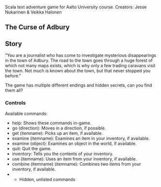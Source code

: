 Scala text adventure game for Aalto University course.
Creators: Jesse Nukarinen & Veikka Halonen
## The Curse of Adbury

## Story
"You are a journalist who has come to investigate mysterious disappearings in the town of Adbury. 
The road to the town goes through a huge forest of which not many maps exists, which is why only a few trading caravans visit the town.
Not much is known about the town, but that never stopped you before."

The game has multiple different endings and hidden secrets, can you find them all?

### Controls
Available commands:
- help: Shows these commands in-game.
- go (direction): Moves in a direction, if possible.
- get (itemname): Picks up an item, if available.
- examine (itemname): Examines an item in your inventory, if available.
- examine (object): Examines an object in the world, if available.
- quit: Quit the game.
- inventory: Tells you the contents of your inventory.
- use (itemname): Uses an item from your inventory, if available.
- combine (itemname) (itemname): Combines two items from your inventory, if available.
- + Hidden, unlisted commands
